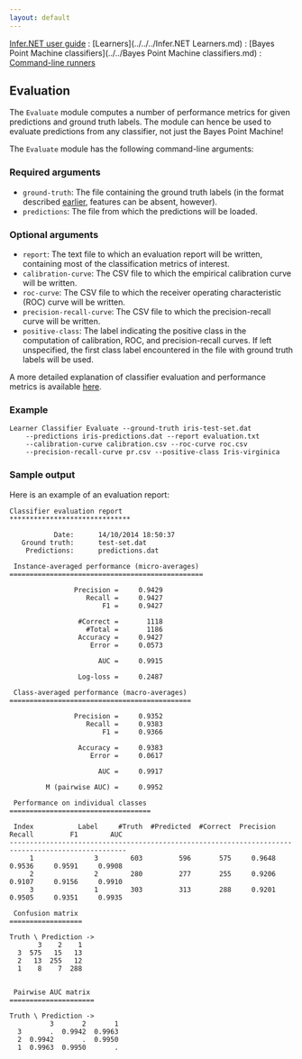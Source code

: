 ```yaml
---
layout: default 
--- 
```

[Infer.NET user guide](../../../index.md) : [Learners](../../../Infer.NET Learners.md) : [Bayes Point Machine classifiers](../../Bayes Point Machine classifiers.md) : [Command-line runners](../Runners.md)

## Evaluation

The `Evaluate` module computes a number of performance metrics for given predictions and ground truth labels. The module can hence be used to evaluate predictions from any classifier, not just the Bayes Point Machine!

The `Evaluate` module has the following command-line arguments:

### Required arguments

*   `ground-truth`: The file containing the ground truth labels (in the format described [earlier](../Runners.md), features can be absent, however).
*   `predictions`: The file from which the predictions will be loaded.

### Optional arguments

*   `report`: The text file to which an evaluation report will be written, containing most of the classification metrics of interest.
*   `calibration-curve`: The CSV file to which the empirical calibration curve will be written.
*   `roc-curve`: The CSV file to which the receiver operating characteristic (ROC) curve will be written.
*   `precision-recall-curve`: The CSV file to which the precision-recall curve will be written.
*   `positive-class`: The label indicating the positive class in the computation of calibration, ROC, and precision-recall curves. If left unspecified, the first class label encountered in the file with ground truth labels will be used.

A more detailed explanation of classifier evaluation and performance metrics is available [here](../API/Evaluation.md).

### Example

```
Learner Classifier Evaluate --ground-truth iris-test-set.dat   
    --predictions iris-predictions.dat --report evaluation.txt   
    --calibration-curve calibration.csv --roc-curve roc.csv   
    --precision-recall-curve pr.csv --positive-class Iris-virginica
```

### Sample output

Here is an example of an evaluation report:

```
Classifier evaluation report   
******************************  

           Date:      14/10/2014 18:50:37  
   Ground truth:      test-set.dat  
    Predictions:      predictions.dat  

 Instance-averaged performance (micro-averages)  
================================================  

                Precision =     0.9429  
                   Recall =     0.9427  
                       F1 =     0.9427  

                 #Correct =       1118  
                   #Total =       1186  
                 Accuracy =     0.9427  
                    Error =     0.0573  

                      AUC =     0.9915  

                 Log-loss =     0.2487  

 Class-averaged performance (macro-averages)  
=============================================  

                Precision =     0.9352  
                   Recall =     0.9383  
                       F1 =     0.9366  

                 Accuracy =     0.9383  
                    Error =     0.0617  

                      AUC =     0.9917  

         M (pairwise AUC) =     0.9952  

 Performance on individual classes  
===================================  

 Index           Label     #Truth  #Predicted  #Correct  Precision     Recall         F1        AUC  
---------------------------------------------------------------------------------------------------  
     1               3        603         596       575     0.9648     0.9536     0.9591     0.9908  
     2               2        280         277       255     0.9206     0.9107     0.9156     0.9910  
     3               1        303         313       288     0.9201     0.9505     0.9351     0.9935  

 Confusion matrix  
==================  

Truth \ Prediction ->  
       3    2    1  
  3  575   15   13  
  2   13  255   12  
  1    8    7  288  


 Pairwise AUC matrix  
=====================  

Truth \ Prediction ->  
          3       2       1  
  3       .  0.9942  0.9963  
  2  0.9942       .  0.9950  
  1  0.9963  0.9950       .
```
